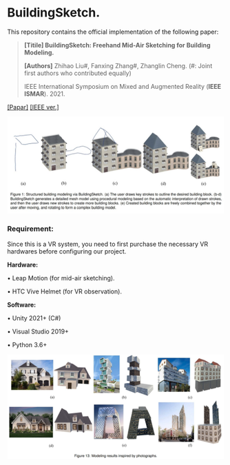 # BuildingSketch.

This repository contains the official implementation of the following paper:

 > **[Titile] BuildingSketch: Freehand Mid-Air Sketching for Building Modeling.**
 >
 > **[Authors]** Zhihao Liu#, Fanxing Zhang#, Zhanglin Cheng.
  (#: Joint first authors who contributed equally)
 >
 > IEEE International Symposium on Mixed and Augmented Reality (**IEEE ISMAR**). 2021.
 
[[Papar]](https://ryuzhihao123.github.io/data/ismar21_building.pdf) [[IEEE ver.]](https://ieeexplore.ieee.org/document/9583810)


![system](https://github.com/RyuZhihao123/ISMAR_Building/blob/main/Figures/0.png)

### Requirement:

Since this is a VR system, you need to first purchase the necessary VR hardwares before configuring our project.

**Hardware:**

$\bullet$ Leap Motion (for mid-air sketching).

$\bullet$ HTC Vive Helmet (for VR observation).

**Software:**

$\bullet$ Unity 2021+ (C#)

$\bullet$ Visual Studio 2019+

$\bullet$ Python 3.6+



![result](https://github.com/RyuZhihao123/ISMAR_Building/blob/main/Figures/2.png)

